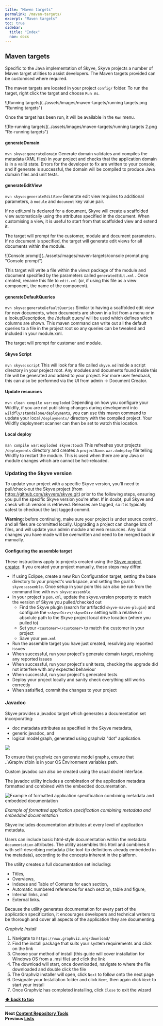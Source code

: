 ```yaml
---
title: "Maven targets"
permalink: /maven-targets/
excerpt: "Maven targets"
toc: true
sidebar:
  title: "Index"
  nav: docs
---
```


## Maven targets

Specific to the Java implementation of Skyve, Skyve projects a number of Maven target utilities to assist
developers. The Maven targets provided can be customised where required.

The maven targets are located in your project `config/` folder. To run the target, right click the target and choose `Run As`.

![Running targets](../assets/images/maven-targets/running targets.png "Running targets")

Once the target has been run, it will be available in the `Run` menu.

![Re-running targets](../assets/images/maven-targets/running targets 2.png "Re-running targets") 

#### generateDomain
`mvn skyve:generateDomain`
Generate domain validates and compiles the metadata (XML files) in your project and checks that the application domain is in a valid state. Errors for the developer to fix are written to your console, and if generate is successful, the domain will be compiled to produce Java domain files and unit tests.

#### generateEditView
`mvn skyve:generateEditView`
Generate edit view requires to additional parameters, a `module` and `document` key value pair. 

If no edit.xml is declared for a document, Skyve will create a scaffolded view automatically using the attributes specified in the document. When customising a view, it is useful to start from that scaffolded view and extend it. 

The target will prompt for the customer, module and document parameters. If no document is specified, the target will generate edit views for all documents within the module.

![Console prompt](../assets/images/maven-targets/console prompt.png "Console prompt")

This target will write a file within the _views_ package of the module and document specified by the parameters called `generatedEdit.xml` . Once created, rename this file to `edit.xml` (or, if using this file as a view component, the name of the component). 

#### generateDefaultQueries
`mvn skyve:generateDefaultQueries`
Similar to having a scaffolded edit view for new documents, when documents are shown in a list from a menu or in a lookupDescription, the /default query/ will be used which defines which columns are shown. This maven command can write out all the default queries to a file in the project root so any queries can be tweaked and included in your module.xml.

The target will prompt for customer and module.

#### Skyve Script
`mvn skyve:script`
This will look for a file called `skyve.md` inside a script directory in your project root. Any modules and documents found inside this file will be generated and added to your project. For more user feedback, this can also be performed via the UI from admin -> Document Creator.

#### Update resources
`mvn clean compile war:exploded`
Depending on how you configure your Wildfly, if you are not publishing changes during development into `wildfly/standalone/deployments`, you can use this maven command to update your local `/deployments/` directory with the compiled project. Your Wildfly deployment scanner can then be set to watch this location.

#### Local deploy
`man compile war:exploded skyve:touch`
This refreshes your projects `/deployments` directory and creates a `projectName.war.dodeploy` file telling Wildfly to restart the module. This is used when there are any Java or module changes which are cannot be hot-reloaded.

### Updating the Skyve version
To update your project with a specific Skyve version, you'll need to pull/check-out the Skyve project (from https://github.com/skyvers/skyve.git) prior to the following steps, ensuring you pull the specific Skyve version you're after. If in doubt, pull Skyve and check which version is retrieved. Releases are tagged, so it is typically safest to checkout the last tagged commit.

**Warning:** before continuing, make sure your project is under source control, and all files are committed locally. Upgrading a project can change lots of files, and will update your admin module and web resources. Any local changes you have made will be overwritten and need to be merged back in manually.

#### Configuring the assemble target
These instructions apply to projects created using the <a href="https://foundry.skyve.org/foundry/project.xhtml">Skyve project creator</a>. If you created your project manually, these steps may differ.

- If using Eclipse, create a new Run Configuration target, setting the base directory to your project's workspace, and setting the goal to `skyve:assemble`. Once setup in your pom this can also be run from the command line with `mvn skyve:assemble`.
- In your project's `pom.xml`, update the skyve.version property to match the version of Skyve you pulled/checked out
    - Find the Skyve plugin (search for artifactId `skyve-maven-plugin`) and configure the `<skyveDir></skyveDir>` setting with a relative or absolute path to the Skyve project local drive location (where you pulled to)
    - Set your `<customer></customer>` to match the customer in your project
    - Save your `pom.xml`
- Run the assemble target you have just created, resolving any reported issues
- When successful, run your project's generate domain target, resolving any reported issues
- When successful, run your project's unit tests, checking the upgrade did not interfere with any expected behaviour
- When successful, run your project's generated tests
- Deploy your project locally and sanity check everything still works correctly
- When satisified, commit the changes to your project

### Javadoc

Skyve provides a javadoc target which generates a documentation set
incorporating:

-   doc metadata attributes as specified in the Skyve metadata,
-   generic javadoc, and
-   logical model graph, generated using graphviz "dot" application.

![](../assets/images/maven-targets/image164.png)

To ensure that graphviz can generate model graphs, ensure that
..\\Graphviz\\bin is in your OS Environment variables path.

Custom javadoc can also be created using the usual doclet interface.

The javadoc utility includes a combination of the application metadata
formatted and combined with the embedded documentation.

![](../assets/images/maven-targets/image165.png "Example of formatted application specification combining metadata and embedded documentation")

_Example of formatted application specification combining metadata and embedded documentation_

Skyve includes documentation attributes at every level of application
metadata.

Users can include basic html-style documentation within the metadata
`documentation` attributes. The utility assembles this html and combines it with
self-describing metadata (like tool-tip definitions already embedded in
the metadata), according to the concepts inherent in the platform.

The utility creates a full documentation set including:

-   Titles,
-   Overviews,
-   Indexes and Table of Contents for each section,
-   Automatic numbered references for each section, table and figure,
-   Internal links, and
-   External links.

Because the utility generates documentation for every part of the
application specification, it encourages developers and technical
writers to be thorough and cover all aspects of the application they are
documenting.

_Graphviz Install_

1. Navigate to `https://www.graphviz.org/download/`
2. Find the install package that suits your system requirements and click on the link
3. Choose your method of install (this guide will cover installation for Windows OS from a .msi file) and click the link
4. The download will start, once downloaded, navigate to where the file downloaded and double click the file
5. The Graphviz installer will open, click `Next` to follow onto the next page
6. Designate your Installation folder and click `Next`, then again click `Next` to start your install
7. Once Graphviz has completed installing, click `Close` to exit the wizard

**[⬆ back to top](#maven-targets)**

---
**Next [Content Repository Tools](./../_pages/content-repository-tools.md)**  
**Previous [Lists](./../_pages/lists.md)**
